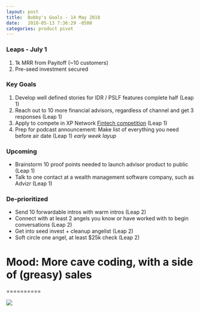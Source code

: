 ```yaml
---
layout: post
title:  Bobby's Goals - 14 May 2018
date:   2018-05-13 7:36:29 -0500
categories: product pivot
---
```


### Leaps - July 1

1. 1k MRR from Payitoff (~10 customers)
1. Pre-seed investment secured

### Key Goals

1. Develop well defined stories for IDR / PSLF features complete half (Leap 1)
1. Reach out to 10 more financial advisors, regardless of channel and get 3 responses (Leap 1)
1. Apply to compete in XP Network [Fintech competition](https://xyplanningnetwork.wufoo.com/forms/z1mzjixo0o41nw9/?__hstc=77180682.63146827910733f9280424e610510b1c.1524862035207.1524862035207.1524868003003.2&__hssc=77180682.1.1524924645125&__hsfp=860362448&hsCtaTracking=fee83abc-1fd7-460d-85c8-0806bc2bedac%7Cc344de01-8dbf-4677-af7c-8b1257e182a0) (Leap 1)
1. Prep for podcast announcement: Make list of everything you need before air date (Leap 1) _early week layup_

### Upcoming
- Brainstorm 10 proof points needed to launch advisor product to public (Leap 1)
- Talk to one contact at a wealth management software company, such as Advizr (Leap 1)

### De-prioritized
- Send 10 forwardable intros with warm intros (Leap 2)
- Connect with at least 2 angels you know or have worked with to begin conversations (Leap 2)
- Get into seed invest + cleanup angelist (Leap 2)
- Soft circle one angel, at least $25k check (Leap 2)

# Mood: More cave coding, with a side of (greasy) sales
==========

![](https://media0.giphy.com/media/lXlM0gf1largk/giphy.gif)
